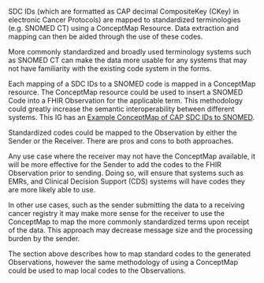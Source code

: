 SDC IDs (which are formatted as CAP decimal CompositeKey (CKey) in electronic Cancer Protocols) are mapped to standardized terminologies (e.g. SNOMED CT) using a ConceptMap Resource. Data extraction and mapping can then be aided through the use of these codes.

More commonly standardized and broadly used terminology systems such as SNOMED CT can make the data more usable for any systems that may not have familiarity with the existing code system in the forms.

Each mapping of a SDC IDs to a SNOMED code is mapped in a ConceptMap resource. The ConceptMap resource could be used to insert a SNOMED Code into a FHIR Observation for the applicable term. This methodology could greatly increase the semantic interoperability between different systems. This IG has an [Example ConceptMap of CAP SDC IDs to SNOMED](ConceptMap-conceptMapCAPex.html).

Standardized codes could be mapped to the Observation by either the Sender or the Receiver. There are pros and cons to both approaches.

Any use case where the receiver may not have the ConceptMap available, it will be more effective for the Sender to add the codes to the FHIR Observation prior to sending. Doing so, will ensure that systems such as EMRs, and Clinical Decision Support (CDS) systems will have codes they are more likely able to use.

In other use cases, such as the sender submitting the data to a receiving cancer registry it may make more sense for the receiver to use the ConceptMap to map the more commonly standardized terms upon receipt of the data. This approach may decrease message size and the processing burden by the sender.

The section above describes how to map standard codes to the generated Observations, however the same methodology of using a ConceptMap could be used to map local codes to the Observations.

<!-- add example from ConceptMap and expand the point above
Could put the code in the sent Observation or provide the ConceptMap for the receiver to use the code
If the receiver is provided the ConceptMap it might be easier since they'll be able to add the SNOMED Codes to their exisiting data model - do pros and cons
-->